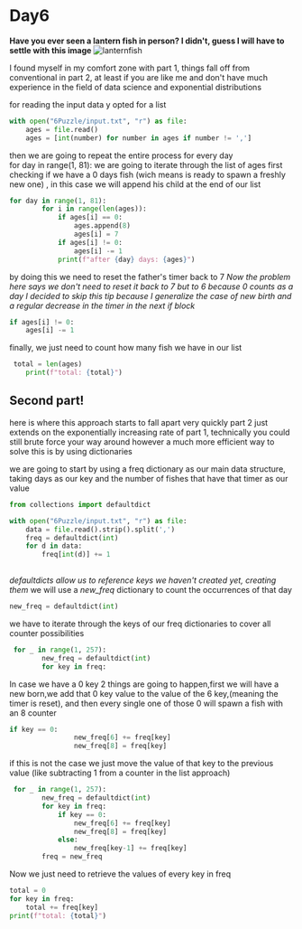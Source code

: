 # Day6
**Have you ever seen a lantern fish in person?  I didn't, guess I will have to settle with this image**
![lanternfish](http://www.seasky.org/deep-sea/assets/images/lanternfish-se41.jpg)

I found myself in my comfort zone with part 1, things fall off from conventional in part 2, at least if you are like me and don't have much experience  in the field of data science and exponential distributions

for reading the input data y opted for a list

```python
with open("6Puzzle/input.txt", "r") as file:
    ages = file.read()
    ages = [int(number) for number in ages if number != ',']
```
then we are going to repeat the entire process for every day  
for day in range(1, 81):
we are going to iterate through the list of ages first checking if we have a 0 days fish (wich means is ready to spawn a freshly new one) , in this case we will append his child at the end of our list
```python
for day in range(1, 81):
        for i in range(len(ages)):
            if ages[i] == 0:
                ages.append(8)
                ages[i] = 7
            if ages[i] != 0:
                ages[i] -= 1
            print(f"after {day} days: {ages}")
 ```
by doing this we need to reset the father's timer back to 7 
*Now the problem here says we don't need to  reset it back to 7 but to 6 because 0 counts as a day I decided to skip this tip because I generalize the case of new birth and a regular decrease in the timer in the next if block*
```python
if ages[i] != 0:
    ages[i] -= 1
 ```
finally, we just need to count how many fish we have in our list
```python
 total = len(ages)
    print(f"total: {total}")
```

## Second part!

here is where this approach starts to fall apart very quickly
part 2 just extends on the exponentially increasing rate of part 1, technically you could still brute force your way around however a much more efficient way to solve this is by using dictionaries

we are going to start by using a freq dictionary as our main  data structure, taking days as our key and the number of fishes that have that timer as our value 
```python
from collections import defaultdict

with open("6Puzzle/input.txt", "r") as file:
    data = file.read().strip().split(',')
    freq = defaultdict(int)
    for d in data:
        freq[int(d)] += 1
        
```
*defaultdicts allow us to reference keys we haven't created yet, creating them*
we will use a *new_freq* dictionary to count the occurrences of that day

```python
new_freq = defaultdict(int)

```
we have to iterate through the keys of our freq dictionaries to cover all counter possibilities 
```python
 for _ in range(1, 257):
        new_freq = defaultdict(int)
        for key in freq:
```
In case we have a 0 key 2 things are going to happen,first we will have a new born,we add that 0 key value to the value of the 6 key,(meaning the timer is reset), and then every single one of those 0 will spawn a fish with an 8 counter
```python
if key == 0:
                new_freq[6] += freq[key]
                new_freq[8] = freq[key]
```
if this is not the case we just move the value of that key to the previous value (like subtracting 1 from a counter in the list approach)
```python
 for _ in range(1, 257):
        new_freq = defaultdict(int)
        for key in freq:
            if key == 0:
                new_freq[6] += freq[key]
                new_freq[8] = freq[key]
            else:
                new_freq[key-1] += freq[key]
        freq = new_freq
```
Now we just need to retrieve the values of every key in freq
```python
total = 0
for key in freq:
    total += freq[key]
print(f"total: {total}")

```
